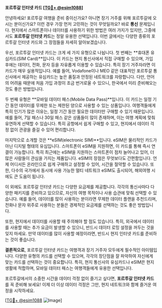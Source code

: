 **포르투갈 인터넷 카드 [[TG💪+ @esim1088](https://t.me/s/esim1088)]**

안녕하세요! 포르투갈 여행을 준비 중이신가요? 아니면 장기 거주를 위해 포르투갈에 오시는 분이신가요? 이런 경우 가장 먼저 고민하는 것이 무엇일까요? 바로 **통신** 문제입니다. 현지에서 스마트폰이나 데이터를 사용하기 위한 방법은 여러 가지가 있지만, 그중에서도 **포르투갈 인터넷 카드**는 정말 유용한 선택입니다. 이번 글에서는 다양한 종류의 포르투갈 인터넷 카드와 그 장점들을 자세히 알아보겠습니다.

우선, 포르투갈 인터넷 카드는 크게 세 가지 유형으로 나뉩니다. 첫 번째는 **휴대폰 유심카드(SIM Card)**입니다. 이 카드는 현지 통신사에서 직접 구매할 수 있으며, 가입 후에는 데이터, 전화, 문자 등을 자유롭게 이용할 수 있습니다. 특히 장기 거주자라면 이 카드가 매우 실용적입니다. 예를 들어, Vodafone이나 MEO 같은 대표적인 포르투갈 통신사에서 제공하는 유심카드는 높은 품질과 안정된 네트워크를 자랑합니다. 다만, 언어의 어려움 때문에 처음 가입 과정이 조금 번거로울 수 있으니, 한국에서 미리 준비해오는 것도 좋은 방법입니다.

두 번째 유형은 **모바일 데이터 패스(Mobile Data Pass)**입니다. 이 카드는 일정 기간 동안 데이터를 무제한 또는 제한된 양으로 사용할 수 있는 상품입니다. 여행객들에게 특히 인기가 많은 이유는, 일정 기간 동안 필요한 데이터만 구매할 수 있기 때문입니다. 예를 들어, 7일 패스나 30일 패스 같은 상품들이 많이 존재하며, 이는 여행 계획에 맞춰 유연하게 선택할 수 있습니다. 특히 공항에서 쉽게 구매할 수 있고, 현지에서 데이터 걱정 없이 관광을 즐길 수 있어 편리합니다.

마지막으로 소개할 것은 **eSIM(electronic SIM)**입니다. eSIM은 물리적인 카드가 아닌 디지털 형태의 유심입니다. 스마트폰이 eSIM을 지원하면, 이 카드를 통해 즉시 연결이 가능합니다. 특히 최근에는 eSIM을 지원하는 스마트폰이 점차 늘어나고 있어, 더 많은 사람들이 관심을 가지는 제품입니다. eSIM의 장점은 무엇보다도 간편함입니다. 언제 어디서든 온라인으로 쉽게 구매하고 설정할 수 있어, 시간을 절약할 수 있습니다. 또한, 다수의 국가에서 동시에 사용 가능한 멀티 네트워크 eSIM도 출시되어, 해외여행 시에도 큰 도움이 됩니다.

이 외에도 포르투갈 인터넷 카드는 다양한 요금제를 제공합니다. 각각의 통신사마다 다양한 패키지를 준비하고 있으므로, 자신의 여행 목적이나 사용 습관에 맞춰 선택할 수 있습니다. 예를 들어, 데이터를 많이 사용하는 분이라면 무제한 데이터 플랜을 추천드리며, 전화나 문자 위주로 사용하는 분들은 경제적인 요금제를 선택하는 것도 좋은 방법입니다.

또한, 현지에서 데이터를 사용할 때 주의해야 할 점도 있습니다. 특히, 외국에서 데이터를 사용할 때는 추가 요금이 발생할 수 있으니, 반드시 데이터 로밍 설정을 꺼두는 것을 잊지 마세요. 만약 데이터를 많이 사용할 예정이라면, 반드시 현지 인터넷 카드를 준비하는 것이 좋습니다.

**결론적으로**, 포르투갈 인터넷 카드는 여행객과 장기 거주자 모두에게 필수적인 아이템입니다. 다양한 유형의 카드를 선택할 수 있으며, 각각의 장단점을 잘 파악하여 자신에게 맞는 카드를 선택하는 것이 중요합니다. 특히, 현지 통신사의 유심카드나 eSIM은 현지 생활에 적합하며, 모바일 데이터 패스는 여행객들에게 유용한 선택입니다.

포르투갈에서의 소중한 시간을 데이터 걱정 없이 즐기고 싶다면, **포르투갈 인터넷 카드**를 꼭 준비해 보세요! 이제 더 이상 데이터 걱정은 그만, 현지 네트워크와 함께 즐거운 여정을 시작하세요.

[[TG💪+ @esim1088](https://t.me/s/esim1088) ![Image](https://i.postimg.cc/Y0z9fWf4/image.png)]
